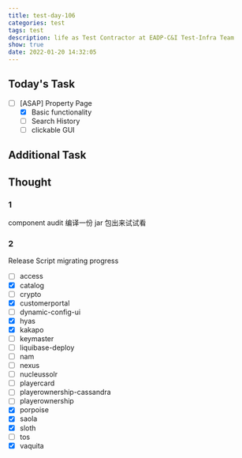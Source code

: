 ```yaml
---
title: test-day-106
categories: test
tags: test
description: life as Test Contractor at EADP-C&I Test-Infra Team
show: true
date: 2022-01-20 14:32:05
---
```

## Today's Task
- [ ] [ASAP] Property Page
  - [x] Basic functionality
  - [ ] Search History
  - [ ] clickable GUI

## Additional Task 

## Thought

### 1

component audit 编译一份 jar 包出来试试看

### 2

Release Script migrating progress

- [ ] access
- [x] catalog
- [ ] crypto
- [x] customerportal
- [ ] dynamic-config-ui
- [x] hyas
- [x] kakapo
- [ ] keymaster
- [ ] liquibase-deploy
- [ ] nam
- [ ] nexus
- [ ] nucleussolr
- [ ] playercard
- [ ] playerownership-cassandra
- [ ] playerownership
- [x] porpoise
- [x] saola
- [x] sloth
- [ ] tos
- [x] vaquita